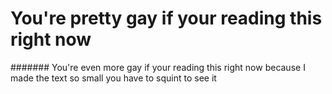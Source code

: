 # You're pretty gay if your reading this right now
####### You're even more gay if your reading this right now because I made the text so small you have to squint to see it
